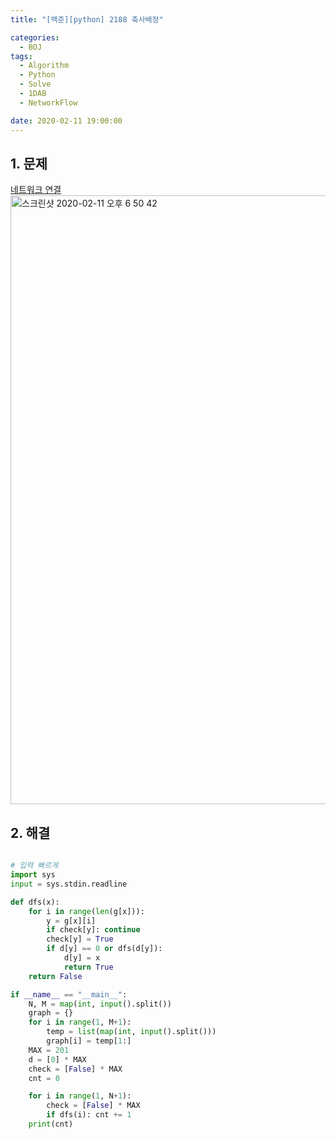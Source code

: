 ```yaml
---
title: "[백준][python] 2188 축사배정"

categories:
  - BOJ
tags:
  - Algorithm
  - Python
  - Solve
  - 1DAB
  - NetworkFlow

date: 2020-02-11 19:00:00
---
```


## 1. 문제
[네트워크 연결](https://www.acmicpc.net/problem/2188)  
<img width="974" alt="스크린샷 2020-02-11 오후 6 50 42" src="https://user-images.githubusercontent.com/20227720/74226164-6d290e00-4cff-11ea-950e-94601df0fea6.png">


## 2. 해결

```python

# 입력 빠르게
import sys
input = sys.stdin.readline

def dfs(x):
    for i in range(len(g[x])):
        y = g[x][i]
        if check[y]: continue
        check[y] = True
        if d[y] == 0 or dfs(d[y]):
            d[y] = x
            return True
    return False

if __name__ == "__main__":
    N, M = map(int, input().split())
    graph = {}
    for i in range(1, M+1):
        temp = list(map(int, input().split()))
        graph[i] = temp[1:]
    MAX = 201
    d = [0] * MAX
    check = [False] * MAX
    cnt = 0

    for i in range(1, N+1):
        check = [False] * MAX
        if dfs(i): cnt += 1
    print(cnt)


```